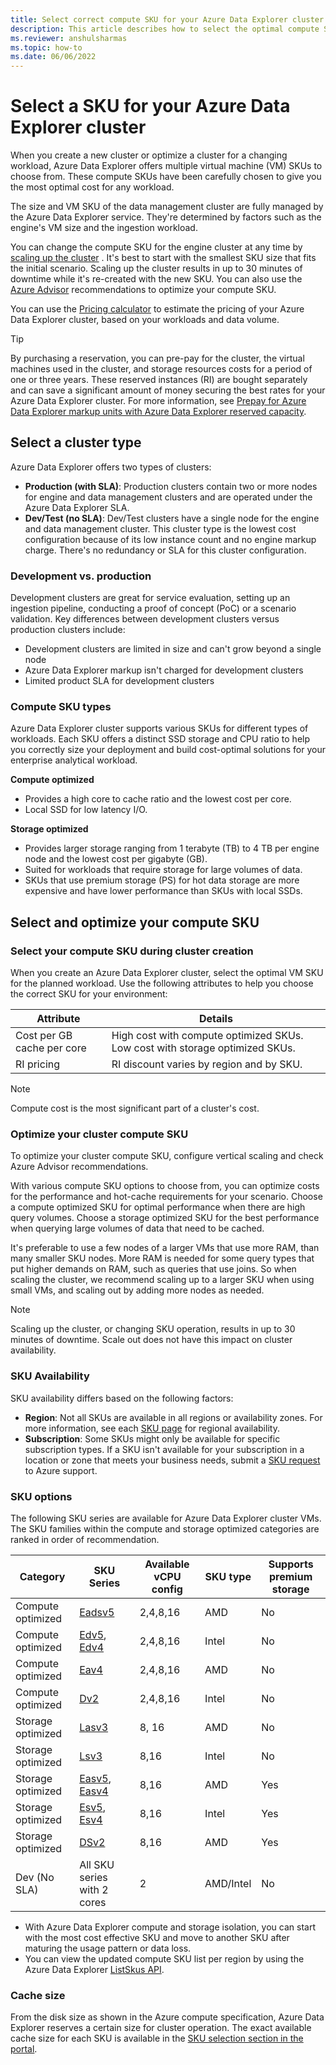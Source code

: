 ```yaml
---
title: Select correct compute SKU for your Azure Data Explorer cluster
description: This article describes how to select the optimal compute SKU size for Azure Data Explorer cluster.
ms.reviewer: anshulsharmas
ms.topic: how-to
ms.date: 06/06/2022
---
```


# Select a SKU for your Azure Data Explorer cluster

When you create a new cluster or optimize a cluster for a changing workload, Azure Data Explorer offers multiple virtual machine (VM) SKUs to choose from. These compute SKUs have been carefully chosen to give you the most optimal cost for any workload.

The size and VM SKU of the data management cluster are fully managed by the Azure Data Explorer service. They're determined by factors such as the engine's VM size and the ingestion workload.

You can change the compute SKU for the engine cluster at any time by [scaling up the cluster](manage-cluster-vertical-scaling.md) . It's best to start with the smallest SKU size that fits the initial scenario. Scaling up the cluster results in up to 30 minutes of downtime while it's re-created with the new SKU. You can also use the [Azure Advisor](azure-advisor.md) recommendations to optimize your compute SKU.

You can use the [Pricing calculator](https://aka.ms/adx.cost) to estimate the pricing of your Azure Data Explorer cluster, based on your workloads and data volume.

> [!TIP]
> By purchasing a reservation, you can pre-pay for the cluster, the virtual machines used in the cluster, and storage resources costs for a period of one or three years. These reserved instances (RI) are bought separately and can save a significant amount of money securing the best rates for your Azure Data Explorer cluster. For more information, see [Prepay for Azure Data Explorer markup units with Azure Data Explorer reserved capacity](pricing-reserved-capacity.md).

## Select a cluster type

Azure Data Explorer offers two types of clusters:

* **Production (with SLA)**: Production clusters contain two or more nodes for engine and data management clusters and are operated under the Azure Data Explorer SLA.
* **Dev/Test (no SLA)**: Dev/Test clusters have a single node for the engine and data management cluster. This cluster type is the lowest cost configuration because of its low instance count and no engine markup charge. There's no redundancy or SLA for this cluster configuration.

### Development vs. production

Development clusters are great for service evaluation, setting up an ingestion pipeline, conducting a proof of concept (PoC) or a scenario validation. Key differences between development clusters versus production clusters include:

* Development clusters are limited in size and can't grow beyond a single node
* Azure Data Explorer markup isn't charged for development clusters
* Limited product SLA for development clusters

### Compute SKU types

Azure Data Explorer cluster supports various SKUs for different types of workloads. Each SKU offers a distinct SSD storage and CPU ratio to help you correctly size your deployment and build cost-optimal solutions for your enterprise analytical workload.

**Compute optimized**

* Provides a high core to cache ratio and the lowest cost per core.
* Local SSD for low latency I/O.

**Storage optimized**

* Provides larger storage ranging from 1 terabyte (TB) to 4 TB per engine node and the lowest cost per gigabyte (GB).
* Suited for workloads that require storage for large volumes of data.
* SKUs that use premium storage (PS) for hot data storage are more expensive and have lower performance than SKUs with local SSDs.

## Select and optimize your compute SKU

### Select your compute SKU during cluster creation

When you create an Azure Data Explorer cluster, select the optimal VM SKU for the planned workload.
Use the following attributes to help you choose the correct SKU for your environment:

| Attribute | Details |
|--|--|
| Cost per GB cache per core | High cost with compute optimized SKUs. Low cost with storage optimized SKUs. |
| RI pricing | RI discount varies by region and by SKU. |

> [!NOTE]
> Compute cost is the most significant part of a cluster's cost.

### Optimize your cluster compute SKU

To optimize your cluster compute SKU, configure vertical scaling and check Azure Advisor recommendations.

With various compute SKU options to choose from, you can optimize costs for the performance and hot-cache requirements for your scenario.
Choose a compute optimized SKU for optimal performance when there are high query volumes.
Choose a storage optimized SKU for the best performance when querying large volumes of data that need to be cached.  

It's preferable to use a few nodes of a larger VMs that use more RAM, than many smaller SKU nodes. More RAM is needed for some query types that put higher demands on RAM, such as queries that use joins. So when scaling the cluster, we recommend scaling up to a larger SKU when using small VMs, and scaling out by adding more nodes as needed.

> [!NOTE]
> Scaling up the cluster, or changing SKU operation, results in up to 30 minutes of downtime. Scale out does not have this impact on cluster availability.

### SKU Availability

SKU availability differs based on the following factors:

* **Region**: Not all SKUs are available in all regions or availability zones. For more information, see each [SKU page](#sku-options) for regional availability.
* **Subscription**: Some SKUs might only be available for specific subscription types. If a SKU isn't available for your subscription in a location or zone that meets your business needs, submit a [SKU request](/troubleshoot/azure/general/region-access-request-process) to Azure support.

### SKU options

The following SKU series are available for Azure Data Explorer cluster VMs. The SKU families within the compute and storage optimized categories are ranked in order of recommendation.

| Category | SKU Series | Available vCPU config | SKU type | Supports premium storage |
|--|--|--|--|--|
| Compute optimized | [Eadsv5](/azure/virtual-machines/easv5-eadsv5-series) | 2,4,8,16 | AMD | No |
| Compute optimized | [Edv5](/azure/virtual-machines/edv5-edsv5-series), [Edv4](/azure/virtual-machines/edv4-edsv4-series) | 2,4,8,16 | Intel | No |
| Compute optimized | [Eav4](/azure/virtual-machines/eav4-easv4-series) | 2,4,8,16 | AMD | No |
| Compute optimized | [Dv2](/azure/virtual-machines/dv2-dsv2-series) | 2,4,8,16 | Intel | No |
| Storage optimized | [Lasv3](/azure/virtual-machines/lasv3-series) | 8, 16 | AMD | No |
| Storage optimized | [Lsv3](/azure/virtual-machines/lsv3-series) | 8,16 | Intel | No |
| Storage optimized | [Easv5](/azure/virtual-machines/easv5-eadsv5-series), [Easv4](/azure/virtual-machines/eav4-easv4-series) | 8,16 | AMD | Yes |
| Storage optimized | [Esv5](/azure/virtual-machines/ev5-esv5-series), [Esv4](/azure/virtual-machines/ev4-esv4-series) | 8,16 | Intel | Yes |
| Storage optimized | [DSv2](/azure/virtual-machines/dv2-dsv2-series) | 8,16 | AMD | Yes |
| Dev (No SLA) | All SKU series with 2 cores | 2 | AMD/Intel | No |

* With Azure Data Explorer compute and storage isolation, you can start with the most cost effective SKU and move to another SKU after maturing the usage pattern or data loss.
* You can view the updated compute SKU list per region by using the Azure Data Explorer [ListSkus API](/dotnet/api/microsoft.azure.management.kusto.clustersoperationsextensions.listskus).

### Cache size

From the disk size as shown in the Azure compute specification, Azure Data Explorer reserves a certain size for cluster operation. The exact available cache size for each SKU is available in the [SKU selection section in the portal](https://ms.portal.azure.com/#create/Microsoft.AzureKusto).
